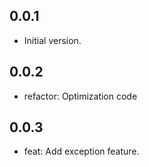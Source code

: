 ## 0.0.1

- Initial version.

## 0.0.2
- refactor: Optimization code

## 0.0.3
- feat: Add exception feature.


